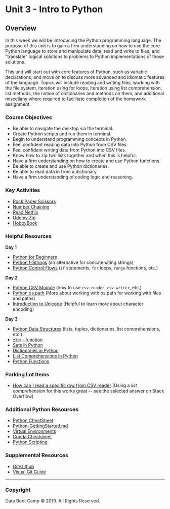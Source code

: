 # Unit 3 - Intro to Python

## Overview

In this week we will be introducing the Python programming language. The purpose of this unit is to gain a firm understanding on how to use the core Python language to store and manipulate data; read and write to files; and "translate" logical solutions to problems to Python implementations of those solutions.

This unit will start out with core features of Python, such as variable declarations, and move on to discuss more advanced and idiomatic features of the language. Topics will include reading and writing files, working with the file system, iteration using for loops, iteration using list comprehension, list methods, the notion of dictionaries and methods on them, and additional miscellany where required to facilitate completion of the homework assignment.

### Course Objectives

* Be able to navigate the desktop via the terminal.
* Create Python scripts and run them in terminal.
* Begin to understand programming concepts in Python.
* Feel confident reading data into Python from CSV files.
* Feel confident writing data from Python into CSV files.
* Know how to zip two lists together and when this is helpful.
* Have a firm understanding on how to create and use Python functions.
* Be able to create and use Python dictionaries.
* Be able to read data in from a dictionary.
* Have a firm understanding of coding logic and reasoning.

### Key Activities

* [Rock Paper Scissors](1/Activities/10-Stu_RockPaperScissors)
* [Number Chaining](1/Activities/12-Stu_NumberChain)
* [Read Netflix](2/Activities/08-Stu_ReadNetFlix)
* [Udemy Zip](2/Activities/11-Stu_UdemyZip)
* [HobbyBook](3/Activities/03-Stu_HobbyBook)

### Helpful Resources

**Day 1**
* [Python for Beginners](https://www.learnpython.org/)
* [Python f-Strings](https://realpython.com/python-f-strings/) (an alternative for concatenating strings)
* [Python Control Flows](https://docs.python.org/3/tutorial/controlflow.html?highlight=loop)
(`if` statements, `for` loops, `range` functions, etc.)

**Day 2**
* [Python CSV Module](https://docs.python.org/3/library/csv.html) (how to use `csv.reader`, `csv.writer`, etc.)
* [Python os.path](https://docs.python.org/3/library/os.path.html#module-os.path) (More about working with os.path for working with files and paths)
* [Introduction to Unicode](https://docs.python.org/3/howto/unicode.html) (Helpful to learn more about character encoding)

**Day 3**
* [Python Data Structures](https://docs.python.org/3/tutorial/datastructures.html) (lists, tuples, dictionaries, list comprehensions, etc.)
* [`zip()` function](https://www.w3schools.com/python/ref_func_zip.asp)
* [Sets in Python](https://www.w3schools.com/python/python_sets.asp)
* [Dictionaries in Python](https://www.w3schools.com/python/python_dictionaries.asp)
* [List Comprehensions in Python](https://geeksforgeeks.org/comprehensions-in-python)
* [Python Functions](https://www.w3schools.com/python/python_functions.asp)


### Parking Lot Items
* [How can I read a specific row from CSV reader](https://stackoverflow.com/questions/26464567/csv-read-specific-row) (Using a _list comprehension_ for this works great -- see the selected answer on Stack Overflow)

### Additional Python Resources

* [Python CheatSheet](Supplemental/Python_Reference_Guide.pdf)
* [Python-GettingStarted.md](Supplemental/Python-GettingStarted.md)
* [Virtual Environments](Supplemental/conda_pip.pdf)
* [Conda Cheatsheet](Supplemental/conda-cheatsheet.pdf)
* [Python Scripting](https://automatetheboringstuff.com/)

### Supplemental Resources

* [Git/Github](https://github.com/Multishifties/No-Nonsense-Github-Project)
* [Visual Git Guide](http://marklodato.github.io/visual-git-guide/index-en.html)

- - -

### Copyright

Data Boot Camp © 2019. All Rights Reserved.
